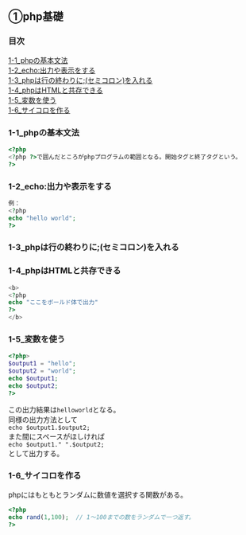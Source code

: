 ## ①php基礎
### 目次
[1-1_phpの基本文法](#1-1phpの基本文法)</br>
[1-2_echo:出力や表示をする](#1-2_echo:出力や表示をする)</br>
[1-3_phpは行の終わりに;(セミコロン)を入れる](#1-3_phpは行の終わりに;(セミコロン)を入れる)</br>
[1-4_phpはHTMLと共存できる](#1-4_phpはHTMLと共存できる)</br>
[1-5_変数を使う](#1-5_変数を使う)</br>
[1-6_サイコロを作る](#1-6_サイコロを作る)</br>


### 1-1_phpの基本文法
```php
<?php
<?php ?>で囲んだところがphpプログラムの範囲となる。開始タグと終了タグという。
?>
```

### 1-2_echo:出力や表示をする
```php
例：
<?php
echo "hello world";
?>
```

### 1-3_phpは行の終わりに;(セミコロン)を入れる

### 1-4_phpはHTMLと共存できる
```php
<b>
<?php
echo "ここをボールド体で出力"
?>
</b>
```

### 1-5_変数を使う
```php
<?php>
$output1 = "hello";
$output2 = "world";
echo $output1;
echo $output2;
?>
```
この出力結果は`helloworld`となる。</br>
同様の出力方法として</br>
`echo $output1.$output2;`</br>
また間にスペースがほしければ</br>
`echo $output1." ".$output2;`</br>
として出力する。

### 1-6_サイコロを作る
phpにはもともとランダムに数値を選択する関数がある。</br>
```php
<?php
echo rand(1,100);  // 1〜100までの数をランダムで一つ返す。
?>


